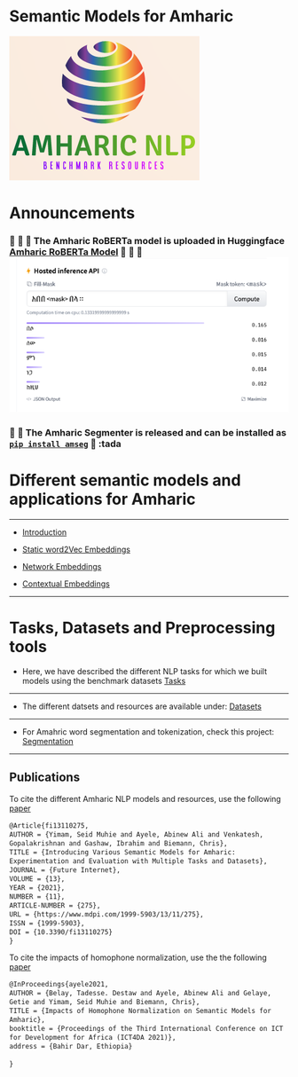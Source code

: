 # Semantic Models for Amharic
 [![](logo.png)](https://github.com/uhh-lt/amharicmodels/)

# Announcements 

###  :tada: :tada:  :tada: The Amharic RoBERTa model is uploaded in Huggingface [Amharic RoBERTa Model](https://huggingface.co/uhhlt/am-roberta) :tada: :tada: :tada:  [![](images/am-roberta.png)](https://huggingface.co/uhhlt/am-roberta)

###  :tada: :tada:  The Amharic Segmenter is released and can be installed as [`pip install amseg`](https://pypi.org/project/amseg/) :tada: :tada 


# Different semantic models and applications for Amharic
----
* [Introduction](https://github.com/uhh-lt/amharicmodels/wiki/home) 

* [Static word2Vec Embeddings](https://github.com/uhh-lt/amharicmodels/wiki/Static-Models)

* [Network Embeddings](https://github.com/uhh-lt/amharicmodels/wiki/Network-Embedding)

* [Contextual Embeddings](https://github.com/uhh-lt/amharicmodels/wiki/contextual)


----
# Tasks, Datasets and Preprocessing tools
* Here, we have described the different NLP tasks for which we built models using the benchmark datasets [Tasks](https://github.com/uhh-lt/amharicmodels/wiki/NLP-Tasks)

----
* The different datsets and resources are available under: [Datasets](https://github.com/uhh-lt/amharicmodels/wiki/Datasets)
---

* For Amahric word segmentation and tokenization, check this project: [Segmentation](https://github.com/uhh-lt/amharicprocessor)
----

## Publications

To cite the different Amharic NLP models and resources, use the following [paper](https://www.mdpi.com/1999-5903/13/11/275)

```
@Article{fi13110275,
AUTHOR = {Yimam, Seid Muhie and Ayele, Abinew Ali and Venkatesh, Gopalakrishnan and Gashaw, Ibrahim and Biemann, Chris},
TITLE = {Introducing Various Semantic Models for Amharic: Experimentation and Evaluation with Multiple Tasks and Datasets},
JOURNAL = {Future Internet},
VOLUME = {13},
YEAR = {2021},
NUMBER = {11},
ARTICLE-NUMBER = {275},
URL = {https://www.mdpi.com/1999-5903/13/11/275},
ISSN = {1999-5903},
DOI = {10.3390/fi13110275}
}

```


To cite the impacts of homophone normalization, use the the following [paper](https://www.inf.uni-hamburg.de/en/inst/ab/lt/publications/2021-belayetal-ict4da-amharicnorm.pdf)

```
@InProceedings{ayele2021,
AUTHOR = {Belay, Tadesse. Destaw and Ayele, Abinew Ali and Gelaye, Getie and Yimam, Seid Muhie and Biemann, Chris},
TITLE = {Impacts of Homophone Normalization on Semantic Models for Amharic},
booktitle = {Proceedings of the Third International Conference on ICT for Development for Africa (ICT4DA 2021)},
address = {Bahir Dar, Ethiopia}

}

```
